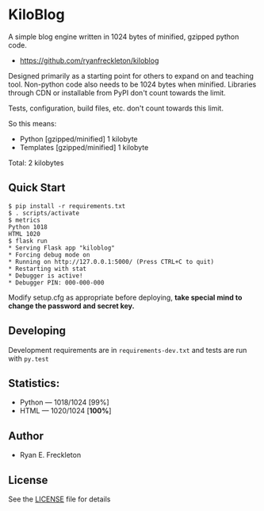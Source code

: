 KiloBlog
========
A simple blog engine written in 1024 bytes of minified, gzipped python code.

- https://github.com/ryanfreckleton/kiloblog

Designed primarily as a starting point for others to expand on and teaching tool.
Non-python code also needs to be 1024 bytes when minified.
Libraries through CDN or installable from PyPI don't count towards the limit.

Tests, configuration, build files, etc. don't count towards this limit.

So this means:

- Python [gzipped/minified] 1 kilobyte
- Templates [gzipped/minified] 1 kilobyte

Total: 2 kilobytes

Quick Start
-----------
~~~
$ pip install -r requirements.txt
$ . scripts/activate
$ metrics
Python 1018
HTML 1020
$ flask run
* Serving Flask app "kiloblog"
* Forcing debug mode on
* Running on http://127.0.0.1:5000/ (Press CTRL+C to quit)
* Restarting with stat
* Debugger is active!
* Debugger PIN: 000-000-000
~~~

Modify setup.cfg as appropriate before deploying, **take special mind to change the password and secret key.**

Developing
----------
Development requirements are in `requirements-dev.txt` and tests are run with `py.test`

Statistics:
-----------
- Python — 1018/1024 [99%]
- HTML — 1020/1024 [**100%**]

Author
------
- Ryan E. Freckleton

License
-------
See the [LICENSE](LICENSE) file for details
